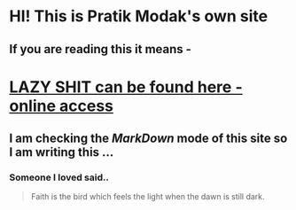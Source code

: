 # HI! This is Pratik Modak's own site
## If you are reading this it means -

# [LAZY SHIT can be found here - online access](www.github.com/guydangerus/lazyfiles)

I am checking the *MarkDown* mode of this site so I am writing this ...
-----------------------------------------------------------------------
### Someone I loved said..
> Faith is the bird which feels the light when the dawn is still dark.
